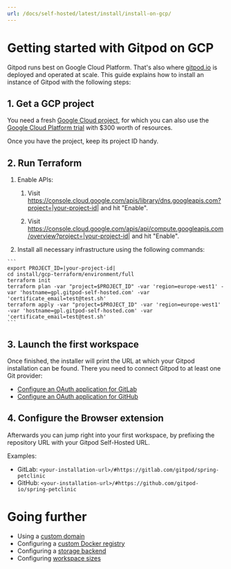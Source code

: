 ```yaml
---
url: /docs/self-hosted/latest/install/install-on-gcp/
---
```


# Getting started with Gitpod on GCP

Gitpod runs best on Google Cloud Platform. That's also where [gitpod.io](https://gitpod.io) is deployed and operated at scale.
This guide explains how to install an instance of Gitpod with the following steps:

## 1. Get a GCP project
You need a fresh [Google Cloud project](https://cloud.google.com/resource-manager/docs/creating-managing-projects), for which you can also use the [Google Cloud Platform trial](https://console.cloud.google.com/freetrial) with $300 worth of resources.

Once you have the project, keep its project ID handy.

## 2. Run Terraform

  1. Enable APIs:

     1. Visit https://console.cloud.google.com/apis/library/dns.googleapis.com?project=|your-project-id| and hit "Enable".

     2. Visit https://console.cloud.google.com/apis/api/compute.googleapis.com/overview?project=|your-project-id| and hit "Enable".

  2. Install all necessary infrastructure using the following commands:

    ```
    export PROJECT_ID=|your-project-id|
    cd install/gcp-terraform/environment/full
    terraform init
    terraform plan -var "project=$PROJECT_ID" -var 'region=europe-west1' -var 'hostname=gpl.gitpod-self-hosted.com' -var 'certificate_email=test@test.sh'
    terraform apply -var "project=$PROJECT_ID" -var 'region=europe-west1' -var 'hostname=gpl.gitpod-self-hosted.com' -var 'certificate_email=test@test.sh'
    ```

## 3. Launch the first workspace
Once finished, the installer will print the URL at which your Gitpod installation can be found. There you need to connect Gitpod to at least one Git provider:
  - [Configure an OAuth application for GitLab](/docs/gitlab-integration/#oauth-application)
  - [Configure an OAuth application for GitHub](/docs/github-integration/#oauth-application)

## 4. Configure the Browser extension
Afterwards you can jump right into your first workspace, by prefixing the repository URL with your Gitpod Self-Hosted URL.

Examples:
 - GitLab: `<your-installation-url>/#https://gitlab.com/gitpod/spring-petclinic`
 - GitHub: `<your-installation-url>/#https://github.com/gitpod-io/spring-petclinic`

# Going further
- Using a [custom domain](../domain/)
- Configuring a [custom Docker registry](../docker-registry/)
- Configuring a [storage backend](../storage/)
- Configuring [workspace sizes](../workspaces/)
